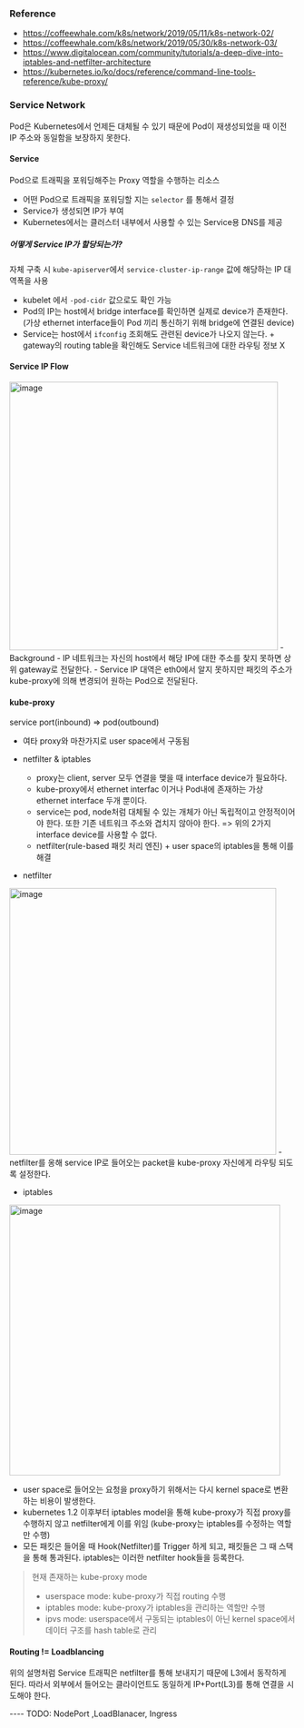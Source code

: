 ### Reference
- https://coffeewhale.com/k8s/network/2019/05/11/k8s-network-02/
- https://coffeewhale.com/k8s/network/2019/05/30/k8s-network-03/
- https://www.digitalocean.com/community/tutorials/a-deep-dive-into-iptables-and-netfilter-architecture
- https://kubernetes.io/ko/docs/reference/command-line-tools-reference/kube-proxy/

### Service Network
Pod은 Kubernetes에서 언제든 대체될 수 있기 때문에 Pod이 재생성되었을 때 이전 IP 주소와 동일함을 보장하지 못한다.

#### Service
Pod으로 트래픽을 포워딩해주는 Proxy 역할을 수행하는 리소스
- 어떤 Pod으로 트래픽을 포워딩할 지는 `selector` 를 통해서 결정
- Service가 생성되면 IP가 부여
- Kubernetes에서는 클러스터 내부에서 사용할 수 있는 Service용 DNS를 제공

##### 어떻게 Service IP가 할당되는가?
자체 구축 시 `kube-apiserver`에서 `service-cluster-ip-range` 값에 해당하는 IP 대역폭을 사용
- kubelet 에서 `-pod-cidr` 값으로도 확인 가능
- Pod의 IP는 host에서 bridge interface를 확인하면 실제로 device가 존재한다. (가상 ethernet interface들이 Pod 끼리 통신하기 위해 bridge에 연결된 device)
- Service는 host에서 `ifconfig` 조회해도 관련된 device가 나오지 않는다. + gateway의 routing table을 확인해도 Service 네트워크에 대한 라우팅 정보 X

#### Service IP Flow
<img width="473" alt="image" src="https://user-images.githubusercontent.com/44525736/226187242-a253d5a0-3422-466c-bea0-253343a3382c.png">
- Background
	- IP 네트워크는 자신의 host에서 해당 IP에 대한 주소를 찾지 못하면 상위 gateway로 전달한다.
- Service IP 대역은 eth0에서 알지 못하지만 패킷의 주소가 kube-proxy에 의해 변경되어 원하는 Pod으로 전달된다.

#### kube-proxy
service port(inbound) => pod(outbound)
- 여타 proxy와 마찬가지로 user space에서 구동됨
- netfilter & iptables
	- proxy는 client, server 모두 연결을 맺을 때 interface device가 필요하다. 
	- kube-proxy에서 ethernet interfac 이거나 Pod내에 존재하는 가상 ethernet interface 두개 뿐이다. 
	- service는 pod, node처럼 대체될 수 있는 개체가 아닌 독립적이고 안정적이어야 한다. 또한 기존 네트워크 주소와 겹치지 않아야 한다. => 위의 2가지 interface device를 사용할 수 없다.
	- netfilter(rule-based 패킷 처리 엔진) + user space의 iptables을 통해 이를 해결

- netfilter
<img width="470" alt="image" src="https://user-images.githubusercontent.com/44525736/226187254-1829236a-0359-46bc-8949-86d83b496c79.png">
- netfilter를 옹해 service IP로 들어오는 packet을 kube-proxy 자신에게 라우팅 되도록 설정한다.

- iptables
<img width="477" alt="image" src="https://user-images.githubusercontent.com/44525736/226187272-91ab5a47-ac88-49f1-8daf-c2e598924179.png">

- user space로 들어오는 요청을 proxy하기 위해서는 다시 kernel space로 변환하는 비용이 발생한다.
- kubernetes 1.2 이후부터 iptables model을 통해 kube-proxy가 직접 proxy를 수행하지 않고 netfilter에게 이를 위임 (kube-proxy는 iptables를 수정하는 역할만 수행)
- 모든 패킷은 들어올 때 Hook(Netfilter)를 Trigger 하게 되고, 패킷들은 그 때 스택을 통해 통과된다. iptables는 이러한 netfilter hook들을 등록한다.

>현재 존재하는 kube-proxy mode
>- userspace mode: kube-proxy가 직접 routing 수행
>- iptables mode: kube-proxy가 iptables을 관리하는 역할만 수행
>- ipvs mode: userspace에서 구동되는 iptables이 아닌 kernel space에서 데이터 구조를 hash table로 관리


#### Routing != Loadblancing
위의 설명처럼 Service 트래픽은 netfilter를 통해 보내지기 때문에 L3에서 동작하게 된다. 따라서 외부에서 들어오는 클라이언트도 동일하게 IP+Port(L3)를 통해 연결을 시도해야 한다.

---- TODO: NodePort ,LoadBlanacer, Ingress
